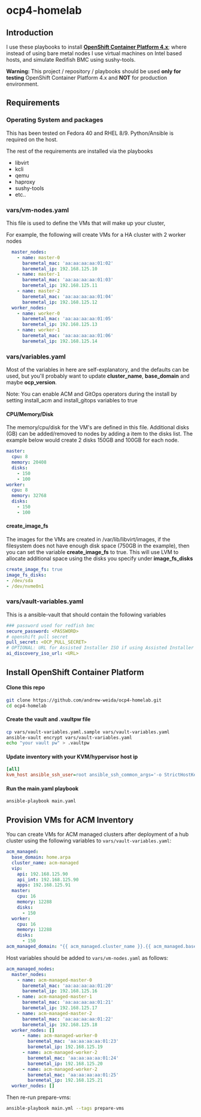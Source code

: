 ocp4-homelab
=====================
Introduction
------------
I use these playbooks to install [**OpenShift Container Platform 4.x**](https://docs.openshift.com/container-platform/4.16/installing/installing_bare_metal/preparing-to-install-on-bare-metal.html); where instead of using bare metal nodes I use virtual machines on Intel based hosts, and simulate Redifish BMC using sushy-tools.


**Warning:** This project / repository / playbooks should be used **only for testing** OpenShift Container Platform 4.x and **NOT** for production environment.

Requirements
------------
### Operating System and packages
This has been tested on Fedora 40 and RHEL 8/9. Python/Ansible is required on the host.

The rest of the requirements are installed via the playbooks
- libvirt
- kcli
- qemu
- haproxy
- sushy-tools
- etc..


### vars/vm-nodes.yaml
This file is used to define the VMs that will make up your cluster, 

For example, the following will create VMs for a HA cluster with 2 worker nodes

```yaml
  master_nodes:
    - name: master-0
      baremetal_mac: 'aa:aa:aa:aa:01:02'
      baremetal_ip: 192.168.125.10
    - name: master-1
      baremetal_mac: 'aa:aa:aa:aa:01:03'
      baremetal_ip: 192.168.125.11
    - name: master-2
      baremetal_mac: 'aa:aa:aa:aa:01:04'
      baremetal_ip: 192.168.125.12
  worker_nodes:
    - name: worker-0
      baremetal_mac: 'aa:aa:aa:aa:01:05'
      baremetal_ip: 192.168.125.13
    - name: worker-1
      baremetal_mac: 'aa:aa:aa:aa:01:06'
      baremetal_ip: 192.168.125.14
```

### vars/variables.yaml
Most of the variables in here are self-explanatory, and the defaults can be used, but you'll probably want to update **cluster_name**, **base_domain** and maybe **ocp_version**. 

Note: You can enable ACM and GitOps operators during the install by setting install_acm and install_gitops variables to true

#### CPU/Memory/Disk

The memory/cpu/disk for the VM's are defined in this file. Additional disks (GB) can be added/removed to nodes by adding a item to the disks list. The example below would create 2 disks 150GB and 100GB for each node.

```yaml
master:
  cpu: 8
  memory: 20408
  disks: 
    - 150
    - 100
worker:
  cpu: 8
  memory: 32768
  disks: 
    - 150
    - 100
```

#### create_image_fs

The images for the VMs are created in /var/lib/libvirt/images, if the filesystem does not have enough disk space (750GB in the example), then you can set the variable **create_image_fs** to true. 
This will use LVM to allocate additional space using the disks you specify under **image_fs_disks**

```yaml
create_image_fs: true
image_fs_disks:
- /dev/sda
- /dev/nvme0n1
```

### vars/vault-variables.yaml

This is a ansible-vault that should contain the following variables  
```yaml
### password used for redfish bmc
secure_password: <PASSWORD>
# openshift pull secret
pull_secret: <OCP_PULL_SECRET>
# OPTIONAL: URL for Assisted Installer ISO if using Assisted Installer method instead of agent
ai_discovery_iso_url: <URL>
```

Install OpenShift Container Platform
--------------------------------
#### Clone this repo
```bash
git clone https://github.com/andrew-weida/ocp4-homelab.git
cd ocp4-homelab
```

#### Create the vault and .vaultpw file
```bash
cp vars/vault-variables.yaml.sample vars/vault-variables.yaml
ansible-vault encrypt vars/vault-variables.yaml
echo "your vault pw" > .vaultpw
```


#### Update inventory with your KVM/hypervisor host ip
```ini
[all]
kvm_host ansible_ssh_user=root ansible_ssh_common_args='-o StrictHostKeyChecking=no -o UserKnownHostsFile=/dev/null' ansible_host=<KVM_HOST_IP>

```
#### Run the main.yaml playbook

```bash
ansible-playbook main.yaml
```

Provision VMs for ACM Inventory
--------------------------------
You can create VMs for ACM managed clusters after deployment of a hub cluster using the following variables to  `vars/vault-variables.yaml`:

```yaml
acm_managed:
  base_domain: home.arpa
  cluster_name: acm-managed
  vip:
    api: 192.168.125.90
    api_int: 192.168.125.90
    apps: 192.168.125.91
  master:
    cpu: 16
    memory: 12288
    disks: 
      - 150
  worker:
    cpu: 16
    memory: 12288
    disks: 
      - 150
acm_managed_domain: "{{ acm_managed.cluster_name }}.{{ acm_managed.base_domain }}"
```
Host variables should be added to `vars/vm-nodes.yaml` as follows:

```yaml
acm_managed_nodes:
  master_nodes:
    - name: acm-managed-master-0
      baremetal_mac: 'aa:aa:aa:aa:01:20'
      baremetal_ip: 192.168.125.16
    - name: acm-managed-master-1
      baremetal_mac: 'aa:aa:aa:aa:01:21'
      baremetal_ip: 192.168.125.17
    - name: acm-managed-master-2
      baremetal_mac: 'aa:aa:aa:aa:01:22'
      baremetal_ip: 192.168.125.18
  worker_nodes: []
      - name: acm-managed-worker-0
        baremetal_mac: 'aa:aa:aa:aa:01:23'
        baremetal_ip: 192.168.125.19
      - name: acm-managed-worker-2
        baremetal_mac: 'aa:aa:aa:aa:01:24'
        baremetal_ip: 192.168.125.20
      - name: acm-managed-worker-2
        baremetal_mac: 'aa:aa:aa:aa:01:25'
        baremetal_ip: 192.168.125.21
  worker_nodes: []
```

Then re-run prepare-vms:

```bash
ansible-playbook main.yml --tags prepare-vms
```